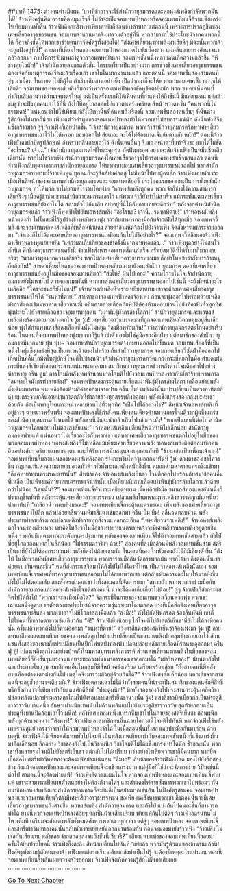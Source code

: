 ##บทที่ 1475: ต่างคนต่างมีแผน
‘บางทีข้าอาจจะใช้สำนักวายุลมกรดและหอหงส์เพลิงกำจัดพวกมันได้!’
จ้าวเฟิงครุ่นคิด ความคิดหมุนเร็วจี๋
ไม่ว่าจะเป็นจอมเทพป้าหลงหรือจอมเทพเทียนจี้ล้วนแข็งแกร่งไร้เทียมทานทั้งสิ้น จ้าวเฟิงคิดจะสังหารเพียงลำพังก็ค่อนข้างลำบาก
แต่ตอนนี้ เพราะการปรากฏขึ้นของเศษเสี้ยวอาวุธบรรพชน จอมเทพจำนวนมากจึงมารวมตัวอยู่ที่นี่
หากสามารถใช้ประโยชน์จากคนพวกนี้ได้ ก็อาจถึงขั้นให้พวกเขาช่วยตนกำจัดศัตรูทั้งสองได้!
“ส่งเศษเสี้ยวนรกเพลิงมาเสียดีๆ มิฉะนั้นพวกเจ้าจะถูกฝังอยู่ที่นี่!”
สายตาที่เหี้ยมโหดของจอมเทพป้าหลงกวาดไปยังเบื้องล่าง แผ่กลิ่นอายทรงอำนาจน่ากลัวออกมา
ภายใต้การจับตามองดูจากจอมเทพป้าหลง จอมเทพขั้นหนึ่งหลายคนเกิดความกลัวขึ้น
“หึ ช่างคุยโวนัก!”
เจ้าสำนักวายุลมกรดตัวสั่น โกรธเกรี้ยวเป็นอย่างมาก
การช่วงชิงเศษเสี้ยวอาวุธบรรพชนต้องเจอกับเหตุการณ์เรื่องแล้วเรื่องเล่า เขาโมโหมากมานานแล้ว
และตอนนี้ จอมเทพขั้นสองสามคนที่จู่ๆ มาเยือน ในสายตาไม่มีผู้ใด กำเริบเสิบสานอย่างยิ่ง เปิดปากมาก็จะให้พวกเขามอบเศษเสี้ยวอาวุธให้เสียดีๆ
จอมเทพของหอหงส์เพลิงก็มองว่าพวกจอมเทพป้าหลงขัดหูขัดตายิ่งนัก
พวกเขาเคยเห็นคนที่กำเริบเสิบสานวางอำนาจบาตรใหญ่ แต่เป็นครั้งแรกที่ได้เห็นคนที่กำแหงได้ถึงขั้นนี้
มีแค่สามคน แต่กล้าข่มขู่ว่าจะฝังทุกคนเอาไว้ที่นี่
ถังไป๋ที่อยู่ไกลออกไปแววตาเคร่งเครียด สีหน้าหวาดหวั่น “คนพวกนี้ไม่ธรรมดา!”
แน่นอนว่าไม่ใช่เพียงแค่ถังไป๋เท่านั้นที่ค้นพบถึงเรื่องนี้ จอมเทพขั้นสองคนอื่นๆ ที่นั่นต่างรู้สึกบ้างไม่มากก็น้อย
เพียงแต่ว่าคำพูดของจอมเทพป้าหลงทำให้พวกเขาไม่สบอารมณ์นัก ดังนั้นท่าทีจึงแข็งกร้าวมาก
จู่ๆ จ้าวเฟิงก็เอ่ยปากขึ้น “เจ้าสำนักวายุลมกรด พวกเจ้าสำนักวายุลมกรดรักษาเศษเสี้ยวอาวุธบรรพชนเอาไว้ไม่ได้หรอก มอบออกไปเสียเถอะ จะได้ไม่ต้องบาดเจ็บล้มตายกันหนัก!”
ตอนนี้จ้าวเฟิงยังคงปกปิดรูปลักษณ์ อำพรางกลิ่นอายเอาไว้ ดังนั้นคนอื่นๆ จึงมองหน้าตาที่แท้จริงของเขาได้ไม่ชัด
“อะไรนะ? เจ้า…”
เจ้าสำนักวายุลมกรดไฟโทสะคุกรุ่น กัดฟันกรอด อยากจะสับจ้าวเฟิงเป็นหมื่นชิ้นเสียเดี๋ยวนั้น
หากไม่ใช่จ้าวเฟิง สำนักวายุลมกรดคงได้เศษเสี้ยวอาวุธไปครอบครองสำเร็จนานแล้ว
ตอนนี้จ้าวเฟิงกลับพูดจาถากถางสำนักวายุลมกรด ให้พวกเขามอบเศษเสี้ยวอาวุธบรรพชนออกไป
หากสำนักวายุลมกรดทำตามที่จ้าวเฟิงพูด ทุกคนก็จะรู้สึกอัปยศอดสู ไม่มีหน้าไปพบผู้คนอีก
จ้าวเฟิงแอบหัวเราะเมื่อเห็นสีหน้าของจอมเทพสำนักวายุลมกรดและจอมเทพเสียอวี่
ประโยคแรกของเขาเป็นการยั่วยุสำนักวายุลมกรด ทำให้พวกเขาไม่ยอมศิโรราบโดยง่าย
“หอหงส์เพลิงทุกคน พวกเจ้าก็ช่างไร้ความสามารถเสียจริงๆ เมื่อครู่ข้าช่วยขวางสำนักวายุลมกรดเอาไว้ แต่พวกเจ้าก็ยังทำไม่สำเร็จ แม้กระทั่งแตะเศษเสี้ยวอาวุธบรรพชนก็ยังทำไม่ได้ สลายตัวไปกันเสีย อย่าอยู่ที่นี่ให้อับอายเลยจะดีกว่า!”
หลังจากตำหนิสำนักวายุลมกรดแล้ว จ้าวเฟิงก็พุ่งเป้าไปยังหอหงส์เพลิง
“อะไรนะ? เจ้านี่...รนหาที่ตาย!”
เจ้าหอหงส์เพลิงหน้าแดงก่ำ ไฟโทสะที่ไร้รูปร่างข้างหลังพวยพุ่ง ราวกับสามารถลงมือกับจ้าวเฟิงได้ทุกเมื่อ
จอมเทพจวี้หลิงและจอมเทพหอหงส์เพลิงที่เหลือหน้าแดง สายตาอำมหิตจ้องไปยังจ้าวเฟิง จิตสังหารแผ่กระจายออกมา
“เจ้าเองก็ไม่ได้แตะเศษเสี้ยวอาวุธบรรพชนเหมือนกันไม่ใช่รึอย่างไร?”
จอมเทพจวี้หลิงมองจ้าวเฟิงตาเขียวพลางพูดเย้ยหยัน
“แต่ว่าผลเก็บเกี่ยวของข้าครั้งนี้มากมายพอแล้ว...”
จ้าวเฟิงพูดอย่างไม่สนใจสักนิด
ศึกชิงอาวุธบรรพชนครั้งนี้ จ้าวเฟิงสังหารจอมเทพสี่คนสำเร็จ ทรัพย์สมบัติที่ได้รับมาก็มากมายจริงๆ
“พวกเจ้าพูดมากความเสียจริง หากไม่ส่งเศษเสี้ยวอาวุธบรรพชนมา ก็อย่าโทษข้าว่าสังหารล้างหมู่ก็แล้วกัน!”
สายตาเหี้ยมโหดของจอมเทพป้าหลงพลันมองมายังคนสำนักวายุลมกรด
ตอนนี้เศษเสี้ยวอาวุธบรรพชนยังอยู่ในมือของจอมเทพเสียอวี่
“ส่งให้? ฝันไปเถอะ!”
ความโกรธในใจเจ้าสำนักวายุลมกรดยังไม่หายไป ตวาดออกมาทันที
หากเขาส่งเศษเสี้ยวอาวุธบรรพชนออกไปเช่นนี้ จะยังมีหน้าอะไรเหลืออีก
“ใครจะชนะก็ยังไม่แน่!”
เจ้าหอหงส์เพลิงหัวเราะเหยียดหยาม
เขาจะต้องเอาเศษเสี้ยวอาวุธบรรพชนมาให้ได้
“รนหาที่ตาย!”
สายตาของจอมเทพป้าหลงจ้องเพ่ง ก่อนจะพุ่งออกไปพร้อมด้วยเพลิงมังกรสีแดงเข้มมหาศาล
เสี้ยวขณะนี้ กลิ่นอายสายเลือดภัยพิบัติต้องห้ามหอบม้วนไปยังท้องฟ้าทั่วทุกทิศ พุ่งปะทะไปยังสายเลือดของจอมเทพทุกคน
“เผ่าพันธุ์มังกรล้างโลกา!”
สำนักวายุลมกรดและหอหงส์เพลิงต่างร้องออกมาอย่างตกใจ
วู้ม วู้ม!
เศษเสี้ยวอาวุธบรรพชนที่ถูกจอมเทพเสียอวี่ควบคุมอยู่สั่นเล็กน้อย พุ่งใส่กำแพงแสงสีแดงเลือดชั้นนั้นไม่หยุด
“ลงมือพร้อมกัน!”
เจ้าสำนักวายุลมกรดตะโกนอย่างรีบร้อน
ในตอนที่จอมเทพป้าหลงพุ่งมา เขาก็รู้แล้วว่าตัวเองไม่ใช่คู่มือของอีกฝ่าย
แต่สมาชิกของสำนักวายุลมกรดมีมากมาย
ฟุ่บ ฟุ่บ~
จอมเทพสำนักวายุลมกรดต่างทะยานออกไปทั้งหมด
จอมเทพเสียอวี่ที่เป็นหนึ่งในผู้แข็งแกร่งที่สุดเป็นแนวหน้าตรงไปพร้อมกับสำนักวายุลมกรด
จอมเทพเสียอวี่ซัดฝ่ามือออกไป เกิดเป็นคลื่นโลหิตใหญ่ยักษ์โจมตีไปข้างหน้า
เจ้าสำนักวายุลมกรดกวัดแกว่งกระบี่หยกในมือ สำแดงฝนกระบี่แสงสีเขียวที่สอดประสานแน่นหนาออกมา
สมาชิกหอวายุลมกรดข้างหลังต่างโจมตีออกไปอย่างห้าวหาญ
ครืน ตูม!
การโจมตีพลังเทพจำนวนมากโจมตีไปยังจอมเทพป้าหลงราวกับสัตว์ร้ายบรรพกาล
“ลมหายใจมังกรทำลายล้าง!”
จอมเทพป้าหลงกระตุ้นสายเลือดเผ่าพันธุ์มังกรล้างโลกา เคลื่อนย้ายพลังดั้งเดิมมหาศาล พ่นเพลิงต้องห้ามสีดำออกมาจากปาก
ครืน บึ้ม!
เพลิงดำนั้นแปรเปลี่ยนเป็นดวงอาทิตย์สีดำ แผ่กระจายกลิ่นอายน่าหวาดกลัวที่ทำลายล้างทุกสรรพสิ่งออกมา
พลังแข็งแกร่งสองกลุ่มปะทะเข้าด้วยกัน ก่อเป็นพายุโหมกระหน่ำหอบม้วนไปทั่วทุกทิศ
“เป็นไปได้อย่างไร?”
สีหน้าเจ้าหอหงส์เพลิงที่อยู่ข้างๆ ฉายแววพรั่นพรึง
จอมเทพป้าหลงใช้กำลังคนเพียงคนเดียวต้านทานการโจมตีจากผู้แข็งแกร่งของสำนักวายุลมกรดทั้งหมดได้
พลังเช่นนี้มันจะน่ากลัวเกินไปแล้วกระมัง!
“หากเป็นเช่นนี้ต่อไป สำนักวายุลมกรดได้แพ้อย่างไม่ต้องสงสัยแน่!”
เจ้าหอหงส์เพลิงเปลี่ยนสีหน้าท่าทีไปเล็กน้อย
สำนักวายุลมกรดพ่ายแพ้ แน่นอนว่าไม่เกี่ยวอะไรกับพวกเขา
แต่หากเศษเสี้ยวอาวุธบรรพชนตกไปอยู่ในมือของพวกจอมเทพป้าหลง หอหงส์เพลิงก็ไม่เหลือแม้เพียงเศษเสี้ยวความหวัง
หอหงส์เพลิงติดต่อสมาชิกคนอื่นอย่างลับๆ อธิบายแผนของตน และได้รับการสนับสนุนจากทุกคนทันที
“ข้าจะเล่นเป็นเพื่อนเจ้าเอง!”
จอมเทพเทียนจี้มองแผนของหอหงส์เพลิงออก ร่างกะพริบไหววูบออกมาทันที
วู้ม!
ดวงตาของเขาโคจรขึ้น กฎเกณฑ์แห่งความตายอบอวลทั่วฟ้า
ทั่วทั้งทะเลเพลิงหนักอึ้งขึ้น หมอกดำมหาศาลแทรกซึมเข้ามา
“ก็แค่ทายาทเนตรมรณะเท่านั้น!”
สีหน้าของเจ้าหอหงส์เพลิงเย็นชา โจมตีออกไปพร้อมกับสมาชิกคนอื่นที่เหลือ
เป็นเพียงแค่ทายาทเนตรเทพเจ้าเท่านั้น เมื่อเทียบกับสายเลือดเผ่าพันธุ์มังกรล้างโลกาแล้วด้อยกว่าไม่น้อย
“เช่นนั้นรึ?”
จอมเทพเทียนจี้หัวเราะเหยียดหยาม เมื่อพลิกฝ่ามือ ขนนกสีทองแดงอันหนึ่งก็ปรากฏขึ้นทันที
หลังกระตุ้นเศษเสี้ยวอาวุธบรรพชน เปลวเพลิงในมหาสมุทรเพลิงสวรรค์ถูกมันเหนี่ยวนำมาทันที
“เกลียวน้ำวนเพลิงมรณะ!”
จอมเทพเทียนจี้กระตุ้นเนตรมรณะ เพิ่มพลังของเศษเสี้ยวอาวุธบรรพชนลงไปอีก แล้วปล่อยคลื่นวนมหึมาสีแดงเข้มออกมา
ครืน บึ้ม บึ้ม!
คลื่นวนตลบม้วน พลังประเภททำลายล้างและเปลวเพลิงทำลายทุกสิ่งจนแหลกละเอียด
“เศษเสี้ยวนรกเพลิง!”
เจ้าหอหงส์เพลิงตกใจจนร้องเสียงหลง
เขาคิดไม่ถึงว่าในมือของทายาทเนตรเทพเจ้าจะมีเศษเสี้ยวนรกเพลิงอยู่ด้วยชิ้นหนึ่ง
รวมกับมีเนตรมรณะระดับเนตรปฐมเทพ พลังของจอมเทพเทียนจี้ไปถึงจอมเทพขั้นสามแล้ว
ถังไป๋ที่อยู่ไกลออกมาตกใจเล็กน้อย “ไม่ธรรมดาจริงๆ ด้วย!”
สองคนที่ลงมือล้วนมีพลังจอมเทพขั้นสาม สตรีเย็นชาที่ยังไม่ได้ออกระบวนท่า พลังก็คงไม่ด้อยเช่นกัน
ในตอนนี้เอง
ในหัวของถังไป๋ก็มีเสียงดังขึ้น “ถังไป๋ ในมือพวกมันมีเศษเสี้ยวอาวุธบรรพชน พวกเราร่วมมือกันจัดการพวกมัน หากได้มา ถึงตอนนั้นเราค่อยแบ่งกันคนละชิ้น”
คนที่ส่งกระแสจิตมาให้ถังไป๋ไม่ใช่ใครที่ไหน เป็นเจ้าหอหงส์เพลิงนั่นเอง
จอมเทพเทียนจี้เอาเศษเสี้ยวอาวุธบรรพชนออกมาไม่ได้สยบพวกเขา แต่กลับเพิ่มความละโมบให้มากยิ่งขึ้น
ถังไป๋ไม่ได้ตอบกลับ ลางสังหรณ์บอกเขาว่าทั้งสามคนนี้จัดการยาก
“สหายถัง หากพวกเราร่วมมือกับสำนักวายุลมกรดและหอหงส์เพลิงโจมตีสามคนนี้ น่าจะได้ผลเก็บเกี่ยวไม่น้อย!”
จู่ๆ จ้าวเฟิงก็ส่งกระแสจิตไปให้ถังไป๋
“พวกเราจะลงมือเมื่อใด?”
จิตกระบี่ในกายของจอมเทพขวงเจี้ยนพวยพุ่ง
พวกเขาเฉยเมยนิ่งดูดาย รอตักตวงผลประโยชน์จากความวุ่นวายมาโดยตลอด บางทีเมื่อศึกชิงเศษเสี้ยวอาวุธบรรพชนจบสิ้นลง พวกเขาอาจไม่มีโอกาสลงมือแล้ว
“ลงมือ!”
ถังไป๋กัดฟันกรอด ร้องลั่นทันที
เขาก็ไม่ใช่คนที่ขี้ขลาดตาขาวเช่นเดียวกัน
“ดี!”
จ้าวเฟิงยิ้มน้อยๆ ไล่โจมตีไปยังสตรีเย็นชาที่ยังไม่ได้ลงมือคนนั้น
ครั้นแล้วพวกถังไป๋ก็ตามออกมา
“รนหาที่ตาย!”
ดวงตาสีแดงของสตรีเย็นชาจ้องเพ่งมา
วู้ม ฟู่!
ลายขนนกสีทองแดงบนผิวกายของนางพลันลุกไหม้ แปรเปลี่ยนเป็นขนนกเพลิงปกคลุมร่างกายเอาไว้
ส่วนแขนทั้งสองของนางก็แปรเปลี่ยนเป็นปีกไฟบดบังท้องฟ้า ปลดปล่อยพลังสายเลือดที่ร้อนระอุออกมา
ครืน ฟู่ ฟู่!
เปลงเพลิงลุกโหมอย่างบ้าคลั่งในมหาสมุทรเพลิงสวรรค์
ส่วนเศษเสี้ยวนรกเพลิงในมือของจอมเทพเสียอวี่ก็ยิ่งสั่นรุนแรงจนแทบจะทะลวงพันธนาการของเขาออกมาได้
“เผ่าวิหคทอง!”
นัยน์ตาถังไป๋ฉายประกายไหววูบ
สมาชิกคนอื่นในกลุ่มก็มีสีหน้าเคร่งเครียด เตรียมพร้อมสู้รบ
“ทั้งสามคนนี้มีพลังสายเลือดต่างแตกต่างกันไป เหตุใดจึงมารวมตัวอยู่ด้วยกันได้?”
จ้าวเฟิงสงสัยเล็กน้อย
นอกเสียจากสามคนนี้จะอยู่ขั้วอำนาจเดียวกัน?
จ้าวเฟิงอดคาดเดาไม่ได้ว่าทั้งสามคนนี้น่าจะเป็นสมาชิกของแดนศักดิ์สิทธิ์หรือขั้วอำนาจที่เทียบเท่ากับแดนศักดิ์สิทธิ์
“ประตูผนึก!”
มือทั้งสองของถังไป๋ประสานกระตุ้นเคล็ดวิชา ปล่อยพลังแปลกประหลาดถาโถมไปยังรอบกายสตรีเย็นชานางนั้น
วู้ม!
แสงสีขาวบิดเบี้ยวก่อเป็นประตูสีขาววาววับบานหนึ่ง
อักษรเผ่าผนึกเทพนับไม่ถ้วนพลันแผ่ไปยังประตูสีขาววาววับ สุดท้ายกลายเป็นประตูทั้งบานปิดล้อมเอาไว้
ผนึก!
พลังพิเศษกลุ่มหนึ่งแทรกซึมเข้าไปในกายของสตรีเย็นชา ก่อนผนึกพลังทุกด้านของนาง
“สังหาร!”
จ้าวเฟิงและสมาชิกคนอื่นฉวยโอกาสนี้โจมตีไปทันที
หากจ้าวเฟิงใช้พลังเทพรวมศูนย์ เกรงว่าจะทำให้จอมเทพป้าหลงจำได้ ในเมื่อตอนนั้นทั้งสองเคยประมือกันมาก่อน
ด้วยเหตุนี้ จ้าวเฟิงจึงใช้เพียงพลังเทพทั่วไปโจมตี เป็นพลังเทพเทียบเท่ากับจอมเทพขั้นหนึ่งที่แข็งแกร่งขึ้นมาอีกเล็กน้อย
อีกอย่าง วิชาของถังไป๋เป็นวิชาผนึก วิชาโจมตีไม่ได้แข็งแกร่งเท่าใดนัก
ชั่วขณะนั้น พวกเขาทั้งหลายรุมโจมตีไปยังสตรีเย็นชา แต่กลับไม่ได้เปรียบ
ทว่าอย่างไรเสียพวกเขาก็มีคนมาก หากยืดเยื้อต่อไปสตรีเผ่าวิหคทองจะต้องแพ้อย่างแน่นอน
“ดีมาก!”
สีหน้าของจ้าวเฟิงลิงโลด มองไปยังอีกสองข้าง
ถึงแม้จอมเทพป้าหลงและจอมเทพเทียนจี้จะแข็งแกร่งมาก แต่คู่มือก็ใช่ว่าจะจัดการง่าย
‘เป็นเช่นนี้ต่อไป สามคนนี้จะต้องพ่ายแพ้!’
จ้าวเฟิงคิดวางแผนในใจ
หากจอมเทพป้าหลงและจอมเทพเทียนจี้พ่ายแพ้ เขาจะสามารถเปิดเผยตัวตนอย่างไม่ต้องกังวลใดๆ และสำแดงไพ่ตายสังหารพวกเขาไปพร้อมๆ กัน
สมาชิกหอหงส์เพลิงและสำนักวายุลมกรดก็จะยินดีเป็นอย่างมากเช่นกัน
ในฝั่งศัตรูสามคน จอมเทพป้าหลงและจอมเทพเทียนจี้ต่างมีเศษเสี้ยวอาวุธบรรพชน
ขอเพียงแค่สังหารพวกเขา ถึงตอนนั้นจะมีเศษเสี้ยวอาวุธบรรพชนถึงสามชิ้น หอหงส์เพลิง สำนักวายุลมกรด และถังไป๋ แบ่งกันไปคนละชิ้นก็สามารถทำได้
ยามนี้พวกจอมเทพป้าหลงค่อยๆ ตกเป็นฝ่ายเสียเปรียบ พ่ายแพ้กันไปติดๆ
จ้าวเฟิงอดรนทนไม่ไหวเต็มที เตรียมจะสำแดงพลังทั้งหมดสังหารพวกเขาทุกเวลา
แต่จู่ๆ จอมเทพป้าหลง จอมเทพเทียนจี้ และสตรีเผ่าวิหคทองคนนั้นกลับหัวเราะเย้ยหยันออกมาพร้อมกัน ก่อนจะมองมายังจ้าวเฟิง
“จ้าวเฟิง ไม่เจอกันเสียนาน พลังของเจ้าถดถอยลงจนถึงขั้นนี้เชียวรึ?”
เสียงแหบแห้งของจอมเทพเทียนจี้ลอยมา
ครั้นได้ยินประโยคนี้ จ้าวเฟิงอึ้งตะลึง สีหน้าเปลี่ยนไปทันที
‘แย่แล้ว พวกมันรู้ตัวตนของข้านานแล้วนี่!’
ฝั่งศัตรูทั้งสามรู้ตัวตนของจ้าวเฟิงมาแต่แรกเริ่ม กลับแกล้งทำเป็นไม่รู้ จะต้องมีเหตุอะไรแน่นอน
ตอนนี้จอมเทพเทียนจี้พลันเผยความจริงออกมา จ้าวเฟิงจึงเกิดความรู้สึกไม่ดีเอาเสียเลย
………………………………………


[Go To Next Chapter]( ./332.md)